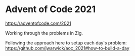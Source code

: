 Advent of Code 2021
====

https://adventofcode.com/2021

Working through the problems in Zig.

Following the approach here to setup each day's problem:
https://github.com/jwarwick/aoc_2021#how-to-build-a-day
